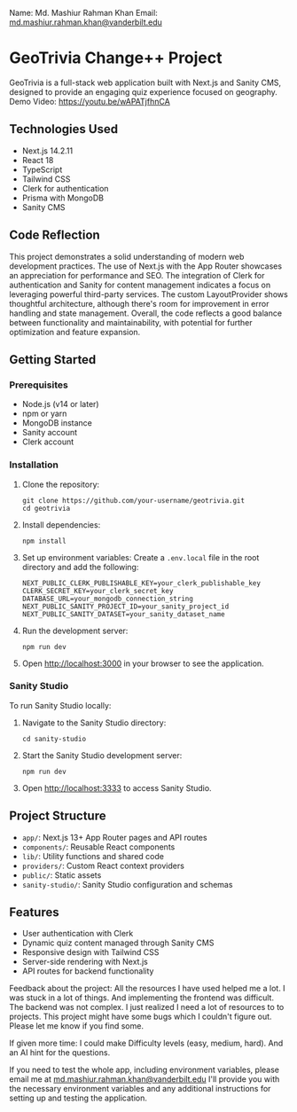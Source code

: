 Name: Md. Mashiur Rahman Khan
Email: md.mashiur.rahman.khan@vanderbilt.edu
# GeoTrivia Change++ Project

GeoTrivia is a full-stack web application built with Next.js and Sanity CMS, designed to provide an engaging quiz experience focused on geography.
Demo Video: https://youtu.be/wAPATjfhnCA


## Technologies Used

- Next.js 14.2.11
- React 18
- TypeScript
- Tailwind CSS
- Clerk for authentication
- Prisma with MongoDB
- Sanity CMS

## Code Reflection

This project demonstrates a solid understanding of modern web development practices. The use of Next.js with the App Router showcases an appreciation for performance and SEO. The integration of Clerk for authentication and Sanity for content management indicates a focus on leveraging powerful third-party services. The custom LayoutProvider shows thoughtful architecture, although there's room for improvement in error handling and state management. Overall, the code reflects a good balance between functionality and maintainability, with potential for further optimization and feature expansion.

## Getting Started

### Prerequisites

- Node.js (v14 or later)
- npm or yarn
- MongoDB instance
- Sanity account
- Clerk account

### Installation

1. Clone the repository:
   ```
   git clone https://github.com/your-username/geotrivia.git
   cd geotrivia
   ```

2. Install dependencies:
   ```
   npm install
   ```

3. Set up environment variables:
   Create a `.env.local` file in the root directory and add the following:
   ```
   NEXT_PUBLIC_CLERK_PUBLISHABLE_KEY=your_clerk_publishable_key
   CLERK_SECRET_KEY=your_clerk_secret_key
   DATABASE_URL=your_mongodb_connection_string
   NEXT_PUBLIC_SANITY_PROJECT_ID=your_sanity_project_id
   NEXT_PUBLIC_SANITY_DATASET=your_sanity_dataset_name
   ```

4. Run the development server:
   ```
   npm run dev
   ```

5. Open [http://localhost:3000](http://localhost:3000) in your browser to see the application.

### Sanity Studio

To run Sanity Studio locally:

1. Navigate to the Sanity Studio directory:
   ```
   cd sanity-studio
   ```

2. Start the Sanity Studio development server:
   ```
   npm run dev
   ```

3. Open [http://localhost:3333](http://localhost:3333) to access Sanity Studio.

## Project Structure

- `app/`: Next.js 13+ App Router pages and API routes
- `components/`: Reusable React components
- `lib/`: Utility functions and shared code
- `providers/`: Custom React context providers
- `public/`: Static assets
- `sanity-studio/`: Sanity Studio configuration and schemas

## Features

- User authentication with Clerk
- Dynamic quiz content managed through Sanity CMS
- Responsive design with Tailwind CSS
- Server-side rendering with Next.js
- API routes for backend functionality

Feedback about the project: All the resources I have used helped me a lot. I was stuck in a lot of things. And implementing the frontend was difficult. The backend was not complex. I just realized I need a lot of resources to to projects. This project might have some bugs which I couldn't figure out. Please let me know if you find some.

If given more time: I could make Difficulty levels (easy, medium, hard). And an AI hint for the questions. 

If you need to test the whole app, including environment variables, please email me at md.mashiur.rahman.khan@vanderbilt.edu  I'll provide you with the necessary environment variables and any additional instructions for setting up and testing the application.
